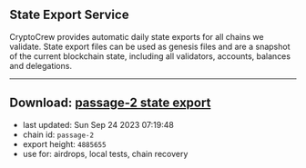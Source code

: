 ## State Export Service
CryptoCrew provides automatic daily state exports for all chains we validate. State export files can be used as genesis files and are a snapshot of the current blockchain state, including all validators, accounts, balances and delegations.

---
**Download: [passage-2 state export](https://dl.ccvalidators.com/SERVICE/passage/passage-2_export_4885655.json)**
---

- last updated: Sun Sep 24 2023 07:19:48
- chain id: `passage-2`
- export height: `4885655`
- use for: airdrops, local tests, chain recovery
